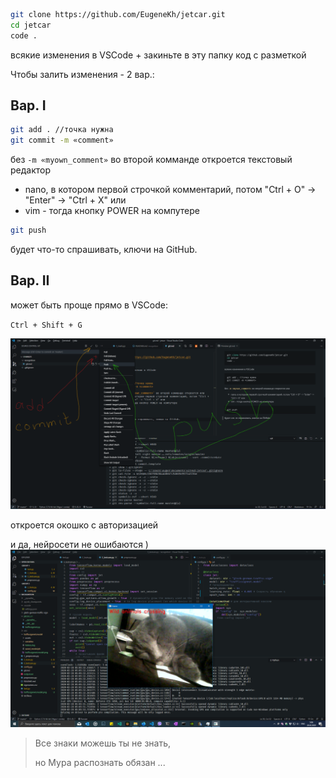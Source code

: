 ```bash
git clone https://github.com/EugeneKh/jetcar.git
cd jetcar
code .
```
всякие изменения в VSCode + закиньте в эту папку код с разметкой

Чтобы залить изменения - 2 вар.:



## Вар. I


```bash
git add . //точка нужна
git commit -m «comment»
```
без `-m «myown_comment»` во второй комманде откроется текстовый редактор
- nano, в котором первой строчкой комментарий, потом "Ctrl + O" -> "Enter" -> "Ctrl + X" или
- vim - тогда кнопку POWER на компутере

```bash
git push
```
будет что-то спрашивать, ключи на GitHub. 

## Вар. II
может быть проще прямо в VSCode:

`Ctrl + Shift + G`

![Мышь -> кнопка. тык-тык](Аннотация.png)

откроется окошко с авторизацией



и да, нейросети не ошибаются )
![Дичайший мур](wild_animal.png)

>Все знаки можешь ты не знать,
>
>но Мура распознать обязан ...
